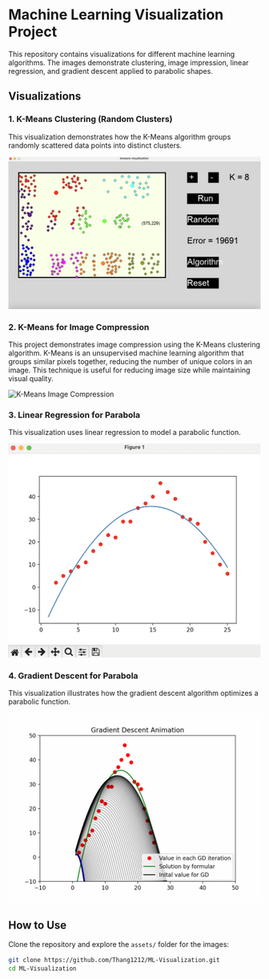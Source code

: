 # Machine Learning Visualization Project

This repository contains visualizations for different machine learning algorithms. The images demonstrate clustering, image impression, linear regression, and gradient descent applied to parabolic shapes.

## Visualizations

### 1. K-Means Clustering (Random Clusters)
This visualization demonstrates how the K-Means algorithm groups randomly scattered data points into distinct clusters.

![K-Means Clustering](assets/kmeans-clusters-demo.png)

### 2. K-Means for Image Compression 
This project demonstrates image compression using the K-Means clustering algorithm. K-Means is an unsupervised machine learning algorithm that groups similar pixels together, reducing the number of unique colors in an image. This technique is useful for reducing image size while maintaining visual quality.

![K-Means Image Compression](assets/kmeans-image-compressison-demo.png)

### 3. Linear Regression for Parabola
This visualization uses linear regression to model a parabolic function.

![Linear Regression Parabola](assets/linear-regression-parabola-demo.png)

### 4. Gradient Descent for Parabola
This visualization illustrates how the gradient descent algorithm optimizes a parabolic function.

![Gradient Descent Parabola](assets/gradient-descent-parabola-animation-demo.gif)

## How to Use
Clone the repository and explore the `assets/` folder for the images:

```sh
git clone https://github.com/Thang1212/ML-Visualization.git
cd ML-Visualization
```
